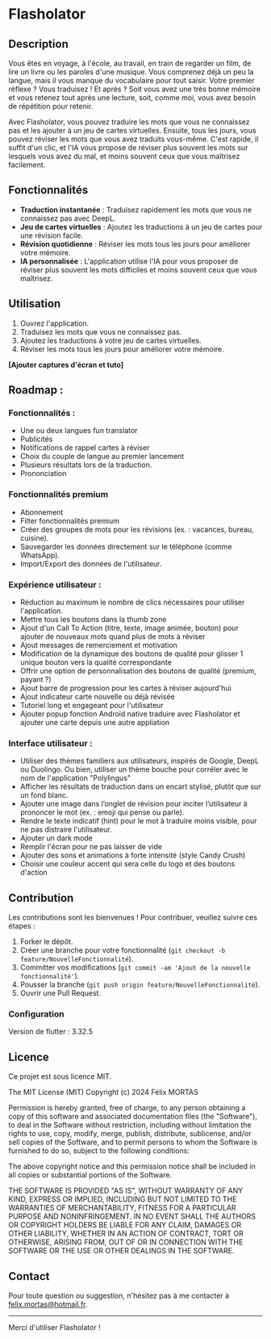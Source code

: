 # Flasholator

## Description

Vous êtes en voyage, à l'école, au travail, en train de regarder un film, de lire un livre ou les paroles d'une musique. Vous comprenez déjà un peu la langue, mais il vous manque du vocabulaire pour tout saisir. Votre premier réflexe ? Vous traduisez ! Et après ? Soit vous avez une très bonne mémoire et vous retenez tout après une lecture, soit, comme moi, vous avez besoin de répétition pour retenir.

Avec Flasholator, vous pouvez traduire les mots que vous ne connaissez pas et les ajouter à un jeu de cartes virtuelles. Ensuite, tous les jours, vous pouvez réviser les mots que vous avez traduits vous-même. C'est rapide, il suffit d'un clic, et l'IA vous propose de réviser plus souvent les mots sur lesquels vous avez du mal, et moins souvent ceux que vous maîtrisez facilement.

## Fonctionnalités

- **Traduction instantanée** : Traduisez rapidement les mots que vous ne connaissez pas avec DeepL.
- **Jeu de cartes virtuelles** : Ajoutez les traductions à un jeu de cartes pour une révision facile.
- **Révision quotidienne** : Réviser les mots tous les jours pour améliorer votre mémoire.
- **IA personnalisée** : L'application utilise l'IA pour vous proposer de réviser plus souvent les mots difficiles et moins souvent ceux que vous maîtrisez.

## Utilisation

1. Ouvrez l'application.
2. Traduisez les mots que vous ne connaissez pas.
3. Ajoutez les traductions à votre jeu de cartes virtuelles.
4. Réviser les mots tous les jours pour améliorer votre mémoire.

__[Ajouter captures d'écran et tuto]__

## Roadmap :
### Fonctionnalités :
- Une ou deux langues fun translator
- Publicités
- Notifications de rappel cartes à réviser
- Choix du couple de langue au premier lancement 
- Plusieurs résultats lors de la traduction.
- Prononciation

### Fonctionnalités premium 
- Abonnement 
- Filter fonctionnalités premium
- Créer des groupes de mots pour les révisions (ex. : vacances, bureau, cuisine).
- Sauvegarder les données directement sur le téléphone (comme WhatsApp).
- Import/Export des données de l'utilisateur.

### Expérience utilisateur :
- Réduction au maximum le nombre de clics nécessaires pour utiliser l'application.
- Mettre tous les boutons dans la thumb zone
- Ajout d'un Call To Action (titre, texte, image animée, bouton) pour ajouter de nouveaux mots quand plus de mots à réviser
- Ajout messages de remerciement et motivation
- Modification de la dynamique des boutons de qualité pour glisser 1 unique bouton vers la qualité correspondante
- Offrir une option de personnalisation des boutons de qualité (premium, payant ?)
- Ajout barre de progression pour les cartes à réviser aujourd'hui
- Ajout indicateur carte nouvelle ou déjà révisée
- Tutoriel long et engageant pour l'utilisateur
- Ajouter popup fonction Android native traduire avec Flasholator et ajouter une carte depuis une autre appliation

### Interface utilisateur :
- Utiliser des thèmes familiers aux utilisateurs, inspirés de Google, DeepL ou Duolingo. Ou bien, utiliser un thème bouche pour corréler avec le nom de l'application "Polylingus"
- Afficher les résultats de traduction dans un encart stylisé, plutôt que sur un fond blanc.
- Ajouter une image dans l’onglet de révision pour inciter l’utilisateur à prononcer le mot (ex. : emoji qui pense ou parle).
- Rendre le texte indicatif (hint) pour le mot à traduire moins visible, pour ne pas distraire l'utilisateur.
- Ajouter un dark mode
- Remplir l'écran pour ne pas laisser de vide
- Ajouter des sons et animations à forte intensité (style Candy Crush)
- Choisir une couleur accent qui sera celle du logo et des boutons d'action

## Contribution

Les contributions sont les bienvenues ! Pour contribuer, veuillez suivre ces étapes :

1. Forker le dépôt.
2. Créer une branche pour votre fonctionnalité (`git checkout -b feature/NouvelleFonctionnalité`).
3. Committer vos modifications (`git commit -am 'Ajout de la nouvelle fonctionnalité'`).
4. Pousser la branche (`git push origin feature/NouvelleFonctionnalité`).
5. Ouvrir une Pull Request.

### Configuration

Version de flutter : 3.32.5

## Licence

Ce projet est sous licence MIT. 

The MIT License (MIT)
Copyright (c) 2024 Félix MORTAS

Permission is hereby granted, free of charge, to any person obtaining a copy of this software and associated documentation files (the "Software"), to deal in the Software without restriction, including without limitation the rights to use, copy, modify, merge, publish, distribute, sublicense, and/or sell copies of the Software, and to permit persons to whom the Software is furnished to do so, subject to the following conditions:

The above copyright notice and this permission notice shall be included in all copies or substantial portions of the Software.

THE SOFTWARE IS PROVIDED "AS IS", WITHOUT WARRANTY OF ANY KIND, EXPRESS OR IMPLIED, INCLUDING BUT NOT LIMITED TO THE WARRANTIES OF MERCHANTABILITY, FITNESS FOR A PARTICULAR PURPOSE AND NONINFRINGEMENT. IN NO EVENT SHALL THE AUTHORS OR COPYRIGHT HOLDERS BE LIABLE FOR ANY CLAIM, DAMAGES OR OTHER LIABILITY, WHETHER IN AN ACTION OF CONTRACT, TORT OR OTHERWISE, ARISING FROM, OUT OF OR IN CONNECTION WITH THE SOFTWARE OR THE USE OR OTHER DEALINGS IN THE SOFTWARE.

## Contact

Pour toute question ou suggestion, n'hésitez pas à me contacter à [felix.mortas@hotmail.fr](mailto:felix.mortas@hotmail.fr).

---

Merci d'utiliser Flasholator !
